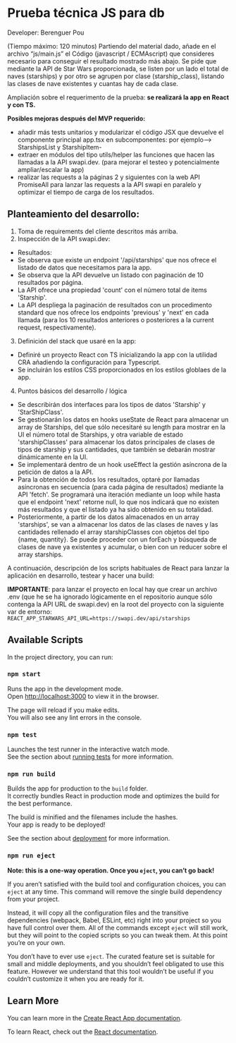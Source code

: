 # Prueba técnica JS para db

Developer: Berenguer Pou

(Tiempo máximo: 120 minutos)
Partiendo del material dado, añade en el archivo “js/main.js” el Código (javascript / ECMAscript) que consideres necesario para conseguir el resultado mostrado más abajo.
Se pide que mediante la API de Star Wars proporcionada, se listen por un lado el total de naves (starships) y por otro se agrupen por clase (starship_class), listando las clases de nave existentes y cuantas hay de cada clase.

Ampliación sobre el requerimento de la prueba: __se realizará la app en React y con TS.__

**Posibles mejoras después del MVP requerido:** 
- añadir más tests unitarios y modularizar el código JSX que devuelve el componente principal app.tsx en subcomponentes: por ejemplo--> StarshipsList y StarshipItem-
- extraer en módulos del tipo utils/helper las funciones que hacen las llamadas a la API swapi.dev. (para mejorar el testeo y potencialmente ampliar/escalar la app)
- realizar las requests a la páginas 2 y siguientes con la web API PromiseAll para lanzar las requests a la API swapi en paralelo y optimizar el tiempo de carga de los resultados.

## Planteamiento del desarrollo:

1. Toma de requirements del cliente descritos más arriba.
2. Inspección de la API swapi.dev:
- Resultados:
- Se observa que existe un endpoint '/api/starships' que nos ofrece el listado de datos que necesitamos para la app.
- Se observa que la API devuelve un listado con paginación de 10 resultados por página.
- La API ofrece una propiedad 'count' con el número total de items 'Starship'.
- La API despliega la paginación de resultados con un procedimento standard que nos ofrece los endpoints 'previous' y 'next' en cada llamada (para los 10 resultados anteriores o posteriores a la current request, respectivamente).
3. Definición del stack que usaré en la app:
- Definiré un proyecto React con TS inicializando la app con la utilidad CRA añadiendo la configuración para Typescript.
- Se incluirán los estilos CSS proporcionados en los estilos globlaes de la app.
4. Puntos básicos del desarrollo / lógica
- Se describirán dos interfaces para los tipos de datos 'Starship' y 'StarShipClass'. 
- Se gestionarán los datos en hooks useState de React para almacenar un array de Starships, del que sólo necesitaré su length para mostrar en la UI el número total de Starships, y otra variable de estado 'starshipClasses' para almacenar los datos principales de clases de tipos de starship y sus cantidades, que también se debarán mostrar dinámicamente en la UI.
- Se implementará dentro de un hook useEffect la gestión asíncrona de la petición de datos a la API.
- Para la obtención de todos los resultados, optaré por llamadas asíncronas en secuencia (para cada página de resultados) mediante la API 'fetch'. Se programará una iteración mediante un loop while hasta que el endpoint 'next' retorne null, lo que nos indicará que no existen más resultados y que el listado ya ha sido obtenido en su totalidad.
- Posteriormente, a partir de los datos almacenados en un array 'starships', se van a almacenar los datos de las clases de naves y las cantidades rellenado el array starshipClasses con objetos del tipo {name, quantity}. Se puede proceder con un forEach y búsqueda de clases de nave ya existentes y acumular, o bien con un reducer sobre el array starships.

A continuación, descripción de los scripts habituales de React para lanzar la aplicación en desarrollo, testear y hacer una build:

**IMPORTANTE**: para lanzar el proyecto en local hay que crear un archivo .env (que he se ha ignorado lógicamente en el repositorio aunque sólo contenga la API URL de swapi.dev) en la root del proyecto con la siguiente var de entorno:
`REACT_APP_STARWARS_API_URL=https://swapi.dev/api/starships`

## Available Scripts

In the project directory, you can run:

### `npm start`

Runs the app in the development mode.\
Open [http://localhost:3000](http://localhost:3000) to view it in the browser.

The page will reload if you make edits.\
You will also see any lint errors in the console.

### `npm test`

Launches the test runner in the interactive watch mode.\
See the section about [running tests](https://facebook.github.io/create-react-app/docs/running-tests) for more information.

### `npm run build`

Builds the app for production to the `build` folder.\
It correctly bundles React in production mode and optimizes the build for the best performance.

The build is minified and the filenames include the hashes.\
Your app is ready to be deployed!

See the section about [deployment](https://facebook.github.io/create-react-app/docs/deployment) for more information.

### `npm run eject`

**Note: this is a one-way operation. Once you `eject`, you can’t go back!**

If you aren’t satisfied with the build tool and configuration choices, you can `eject` at any time. This command will remove the single build dependency from your project.

Instead, it will copy all the configuration files and the transitive dependencies (webpack, Babel, ESLint, etc) right into your project so you have full control over them. All of the commands except `eject` will still work, but they will point to the copied scripts so you can tweak them. At this point you’re on your own.

You don’t have to ever use `eject`. The curated feature set is suitable for small and middle deployments, and you shouldn’t feel obligated to use this feature. However we understand that this tool wouldn’t be useful if you couldn’t customize it when you are ready for it.

## Learn More

You can learn more in the [Create React App documentation](https://facebook.github.io/create-react-app/docs/getting-started).

To learn React, check out the [React documentation](https://reactjs.org/).
